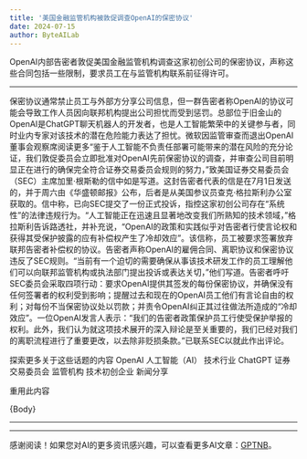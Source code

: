 ```yaml
---
title: '美国金融监管机构被敦促调查OpenAI的保密协议'
date: 2024-07-15
author: ByteAILab
---
```


OpenAI内部告密者敦促美国金融监管机构调查这家初创公司的保密协议，声称这些合同包括一些限制，要求员工在与监管机构联系前征得许可。

---
保密协议通常禁止员工与外部方分享公司信息，但一群告密者称OpenAI的协议可能会导致工作人员因向联邦机构提出公司担忧而受到惩罚。总部位于旧金山的OpenAI是ChatGPT聊天机器人的开发者，也是人工智能繁荣中的关键参与者，同时业内专家对该技术的潜在危险能力表达了担忧。微软因监管审查而退出OpenAI董事会观察席阅读更多“鉴于人工智能不负责任部署可能带来的潜在风险的充分论证，我们敦促委员会立即批准对OpenAI先前保密协议的调查，并审查公司目前明显正在进行的确保完全符合证券交易委员会规则的努力，”致美国证券交易委员会（SEC）主席加里·根斯勒的信中如是写道。这封告密者代表的信是在7月1日发送的，并于周六由《华盛顿邮报》公布，后者是从美国参议员查克·格拉斯利办公室获取的。信中称，已向SEC提交了一份正式投诉，指控这家初创公司存在“系统性”的法律违规行为。“人工智能正在迅速且显著地改变我们所熟知的技术领域，”格拉斯利告诉路透社，并补充说，“OpenAI的政策和实践似乎对告密者行使言论权和获得其受保护披露的应有补偿权产生了冷却效应”。该信称，员工被要求签署放弃联邦告密者补偿权的协议。告密者声称OpenAI的雇佣合同、离职协议和保密协议违反了SEC规则。“当前有一个迫切的需要确保从事该技术研发工作的员工理解他们可以向联邦监管机构或执法部门提出投诉或表达关切，”他们写道。告密者呼吁SEC委员会采取四项行动：要求OpenAI提供其签发的每份保密协议，并确保没有任何签署者的权利受到影响；提醒过去和现在的OpenAI员工他们有言论自由的权利；对每份不当保密协议处以罚款；并责令OpenAI纠正其过往做法所造成的“冷却效应”。一位OpenAI发言人表示：“我们的告密者政策保护员工行使受保护举报的权利。此外，我们认为就这项技术展开的深入辩论是至关重要的，我们已经对我们的离职流程进行了重要更改，以去除非贬损条款。”已联系SEC以就此作出评论。

探索更多关于这些话题的内容
OpenAI
人工智能（AI）
技术行业
ChatGPT
证券交易委员会
监管机构
技术初创企业
新闻分享

重用此内容

{Body}

---
---
感谢阅读！如果您对AI的更多资讯感兴趣，可以查看更多AI文章：[GPTNB](https://gptnb.com)。